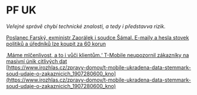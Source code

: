 # PF UK
_Veřejné správě chybí technické znalosti, a tedy i představva rizik._

[Poslanec Farský, exministr Zaorálek i soudce Šámal. E-maily a hesla stovek politiků a úředníků lze koupit za 60 korun](https://www.irozhlas.cz/zpravy-domov/hesla-unik-mailu-farsky-hamacek-samal-hackeri-prihlasovaci-udaje_1901150555_cib)

[‚Máme mlčenlivost, a to i vůči klientům.‘ T-Mobile neupozornil zákazníky na masivní únik citlivých dat ](https://www.irozhlas.cz/zpravy-domov/t-mobila-unik-dat-osobni-udaje-zamestnanec-obzaloba_1902270605_kno)  
[https://www.irozhlas.cz/zpravy-domov/t-mobile-ukradena-data-stemmark-soud-udaje-o-zakaznicich_1907280600_kno](https://www.irozhlas.cz/zpravy-domov/t-mobile-ukradena-data-stemmark-soud-udaje-o-zakaznicich_1907280600_kno)

